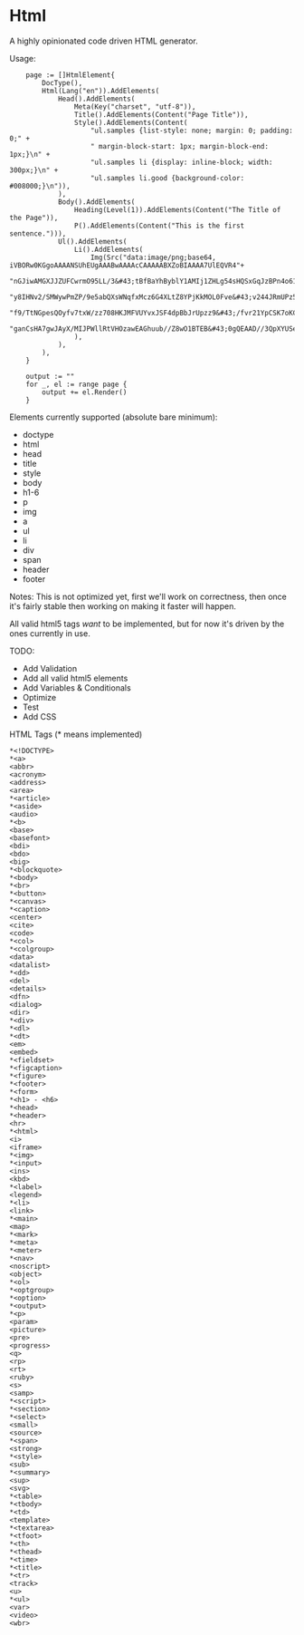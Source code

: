 # Html

A highly opinionated code driven HTML generator.

Usage:
```golang
    page := []HtmlElement{
		DocType(),
		Html(Lang("en")).AddElements(
			Head().AddElements(
				Meta(Key("charset", "utf-8")),
				Title().AddElements(Content("Page Title")),
				Style().AddElements(Content(
					"ul.samples {list-style: none; margin: 0; padding: 0;" +
					" margin-block-start: 1px; margin-block-end: 1px;}\n" +
					"ul.samples li {display: inline-block; width: 300px;}\n" +
					"ul.samples li.good {background-color: #008000;}\n")),
			),
			Body().AddElements(
				Heading(Level(1)).AddElements(Content("The Title of the Page")),
				P().AddElements(Content("This is the first sentence."))),
			Ul().AddElements(
				Li().AddElements(
					Img(Src("data:image/png;base64, iVBORw0KGgoAAAANSUhEUgAAABwAAAAcCAAAAABXZoBIAAAA7UlEQVR4"+
						"nGJiwAMGXJJZUFCwrmO95LL/3&#43;tBfBaYhByblY1AMIj1ZHLg54sHQSxGqJzBPn4o61/SV4Zn728imyh4&#43;"+
						"y8IHNv2/SMWywPmZP/9e5abQXsWNqfxMcz6G4XLtZ8YPjKkMOL0Fve&#43;v244JRmUPz5ckINTNvDD37/lErhkdX"+
						"f9/TtNGpesQOyfv7txW/zz708HKJMFVUYvxJSF4dpBbJrUpzz9&#43;/fvr21YpCSK7oKC96QfppS401VwyAdiBpL"+
						"ganCsHA7gwJAyX/MIJPWllRtVHOzawEAGhuub//Z8wO1BTEB&#43;0gQEAAD//3QpXYUSeN4MAAAAAElFTkSuQmCC")),
				),
			),
		),
	}

	output := ""
	for _, el := range page {
		output += el.Render()
	}
```

Elements currently supported (absolute bare minimum):
 * doctype
 * html
 * head
 * title
 * style
 * body
 * h1-6
 * p
 * img
 * a
 * ul
 * li
 * div
 * span
 * header
 * footer
 

Notes:
This is not optimized yet, first we'll work on correctness, then once it's fairly stable then working on making it 
faster will happen.

All valid html5 tags *want* to be implemented, but for now it's driven by the ones currently in use. 

TODO:
 * Add Validation
 * Add all valid html5 elements
 * Add Variables & Conditionals
 * Optimize
 * Test
 * Add CSS

HTML Tags (* means implemented)
```
*<!DOCTYPE>
*<a>
<abbr>
<acronym>
<address>
<area>
*<article>
*<aside>
<audio>
*<b>
<base>
<basefont>
<bdi>
<bdo>
<big>
*<blockquote>
*<body>
*<br>
*<button>
*<canvas>
*<caption>
<center>
<cite>
<code>
*<col>
*<colgroup>
<data>
<datalist>
*<dd>
<del>
<details>
<dfn>
<dialog>
<dir>
*<div>
*<dl>
*<dt>
<em>
<embed>
*<fieldset>
*<figcaption>
*<figure>
*<footer>
*<form>
*<h1> - <h6>
*<head>
*<header>
<hr>
*<html>
<i>
<iframe>
*<img>
*<input>
<ins>
<kbd>
*<label>
<legend>
*<li>
<link>
*<main>
<map>
*<mark>
*<meta>
*<meter>
*<nav>
<noscript>
<object>
*<ol>
*<optgroup>
*<option>
*<output>
*<p>
<param>
<picture>
<pre>
<progress>
<q>
<rp>
<rt>
<ruby>
<s>
<samp>
*<script>
*<section>
*<select>
<small>
<source>
*<span>
<strong>
*<style>
<sub>
*<summary>
<sup>
<svg>
*<table>
*<tbody>
*<td>
<template>
*<textarea>
*<tfoot>
*<th>
*<thead>
*<time>
*<title>
*<tr>
<track>
<u>
*<ul>
<var>
<video>
<wbr>
```